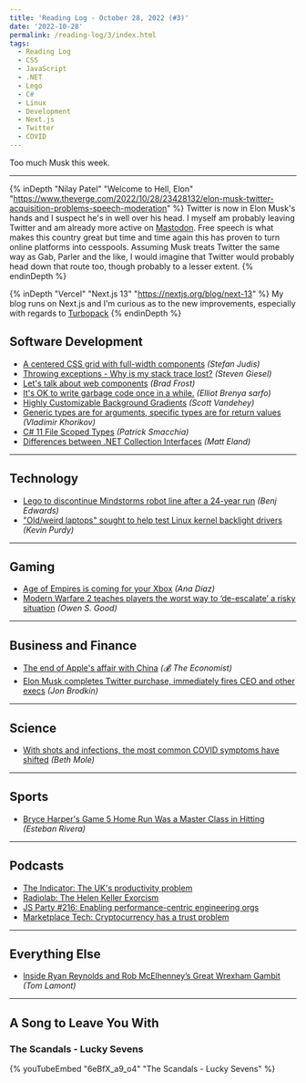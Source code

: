```yaml
---
title: 'Reading Log - October 28, 2022 (#3)'
date: '2022-10-28'
permalink: /reading-log/3/index.html
tags:
  - Reading Log
  - CSS
  - JavaScript
  - .NET
  - Lego
  - C#
  - Linux
  - Development
  - Next.js
  - Twitter
  - COVID
---
```


Too much Musk this week.
<!-- excerpt -->

---

{% inDepth "Nilay Patel" "Welcome to Hell, Elon" "https://www.theverge.com/2022/10/28/23428132/elon-musk-twitter-acquisition-problems-speech-moderation" %}
    Twitter is now in Elon Musk's hands and I suspect he's in well over his head. I myself am probably leaving Twitter and am already more active on [Mastodon](https://mastodon.social/@kpwags). Free speech is what makes this country great but time and time again this has proven to turn online platforms into cesspools. Assuming Musk treats Twitter the same way as Gab, Parler and the like, I would imagine that Twitter would probably head down that route too, though probably to a lesser extent.
{% endinDepth %}

{% inDepth "Vercel" "Next.js 13" "https://nextjs.org/blog/next-13" %}
    My blog runs on Next.js and I'm curious as to the new improvements, especially with regards to [Turbopack](https://nextjs.org/blog/next-13#introducing-turbopack-alpha)
{% endinDepth %}

## Software Development

- [A centered CSS grid with full-width components](https://www.stefanjudis.com/snippets/a-centered-css-grid-with-full-width-components/) *(Stefan Judis)*
- [Throwing exceptions - Why is my stack trace lost?](https://steven-giesel.com/blogPost/bc82fda9-eb47-47bd-850b-9d115a59a571) *(Steven Giesel)*
- [Let's talk about web components](https://bradfrost.com/blog/post/lets-talk-about-web-components/) *(Brad Frost)*
- [It's OK to write garbage code once in a while.](https://dev.to/elliot_brenyasarfo_18749/its-ok-to-write-garbage-code-once-in-a-while-3bjp) *(Elliot Brenya sarfo)*
- [Highly Customizable Background Gradients](https://cloudfour.com/thinks/highly-customizable-background-gradients/) *(Scott Vandehey)*
- [Generic types are for arguments, specific types are for return values](https://enterprisecraftsmanship.com/posts/generic-types-arguments-specific-types-return-values/) *(Vladimir Khorikov)*
- [C# 11 File Scoped Types](https://blog.ndepend.com/c-11-file-scoped-types/) *(Patrick Smacchia)*
- [Differences between .NET Collection Interfaces](https://dev.to/integerman/differences-between-net-collection-interfaces-g3i) *(Matt Eland)*

---

## Technology

- [Lego to discontinue Mindstorms robot line after a 24-year run](https://arstechnica.com/gadgets/2022/10/lego-to-discontinue-mindstorms-robot-line-after-a-24-year-run/) *(Benj Edwards)*
- ["Old/weird laptops" sought to help test Linux kernel backlight drivers](https://arstechnica.com/gadgets/2022/10/linux-kernel-needs-your-help-testing-backlight-drivers-on-old-weird-laptops/) *(Kevin Purdy)*

---

## Gaming

- [Age of Empires is coming for your Xbox](https://www.polygon.com/23423466/age-of-empires-definitive-edition-xbox-console-release-date) *(Ana Diaz)*
- [Modern Warfare 2 teaches players the worst way to ‘de-escalate’ a risky situation](https://www.polygon.com/23423009/call-of-duty-modern-warfare-2-de-escalation-trailer-park-press-f) *(Owen S. Good)*

---

## Business and Finance

- [The end of Apple's affair with China](https://www.economist.com/business/2022/10/24/the-end-of-apples-affair-with-china) *(💰 The Economist)*
- [Elon Musk completes Twitter purchase, immediately fires CEO and other execs](https://arstechnica.com/tech-policy/2022/10/elon-musk-completes-twitter-purchase-immediately-fires-ceo-and-other-execs/) *(Jon Brodkin)*

---

## Science

- [With shots and infections, the most common COVID symptoms have shifted](https://arstechnica.com/science/2022/10/top-covid-symptoms-shift-from-fever-cough-to-sore-throat-stuffy-nose/) *(Beth Mole)*

---

## Sports

- [Bryce Harper's Game 5 Home Run Was a Master Class in Hitting](https://blogs.fangraphs.com/bryce-harpers-game-5-home-run-was-a-master-class-in-hitting/) *(Esteban Rivera)*

---

## Podcasts

- [The Indicator: The UK's productivity problem](https://www.npr.org/2022/10/20/1130379581/the-uks-productivity-problem)
- [Radiolab: The Helen Keller Exorcism](https://radiolab.org/episodes/helen-keller-exorcism)
- [JS Party #216: Enabling performance-centric engineering orgs](https://changelog.com/jsparty/216)
- [Marketplace Tech: Cryptocurrency has a trust problem](https://www.marketplace.org/shows/marketplace-tech/cryptocurrency-has-a-trust-problem/)

---

## Everything Else

- [Inside Ryan Reynolds and Rob McElhenney’s Great Wrexham Gambit](https://www.gq.com/story/wrexham-fc-ryan-reynolds-rob-mcelhenney) *(Tom Lamont)*

---

## A Song to Leave You With

### The Scandals - Lucky Sevens

{% youTubeEmbed "6eBfX_a9_o4" "The Scandals - Lucky Sevens" %}
